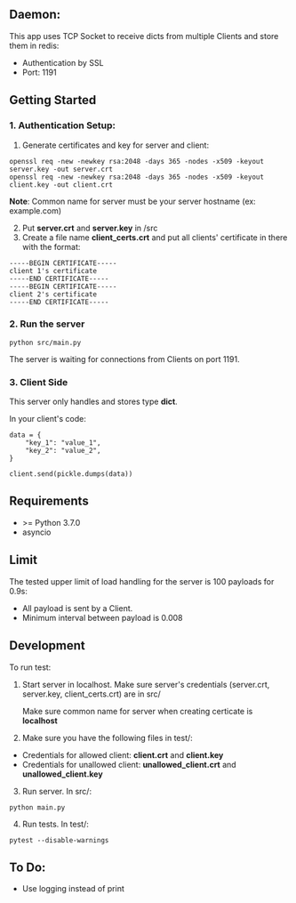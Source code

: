 ## Daemon:

This app uses TCP Socket to receive dicts from multiple Clients and store them in redis:
- Authentication by SSL
- Port: 1191


## Getting Started

### 1. Authentication Setup:

1. Generate certificates and key for server and client:
```
openssl req -new -newkey rsa:2048 -days 365 -nodes -x509 -keyout server.key -out server.crt
openssl req -new -newkey rsa:2048 -days 365 -nodes -x509 -keyout client.key -out client.crt
```

**Note**: Common name for server must be your server hostname (ex: example.com)

2. Put **server.crt** and **server.key** in /src
3. Create a file name **client_certs.crt** and put all clients' certificate in there with the format:

```
-----BEGIN CERTIFICATE-----
client 1's certificate
-----END CERTIFICATE-----
-----BEGIN CERTIFICATE-----
client 2's certificate
-----END CERTIFICATE-----
```

### 2. Run the server

```
python src/main.py
```

The server is waiting for connections from Clients on port 1191.


### 3. Client Side
This server only handles and stores type **dict**.

In your client's code:
```
data = {
    "key_1": "value_1",
    "key_2": "value_2",
}

client.send(pickle.dumps(data))
```

## Requirements
- \>= Python 3.7.0
- asyncio

## Limit
The tested upper limit of load handling for the server is 100 payloads for 0.9s:
- All payload is sent by a Client.
- Minimum interval between payload is 0.008

## Development
To run test:
1. Start server in localhost. Make sure server's credentials (server.crt, server.key, client_certs.crt) are in src/

    Make sure common name for server when creating certicate is **localhost**

2. Make sure you have the following files in test/:
- Credentials for allowed client: **client.crt** and **client.key**
- Credentials for unallowed client: **unallowed_client.crt** and **unallowed_client.key**

3. Run server. In src/:
```
python main.py
```

4. Run tests. In test/:
```
pytest --disable-warnings
```

## To Do:
- Use logging instead of print
